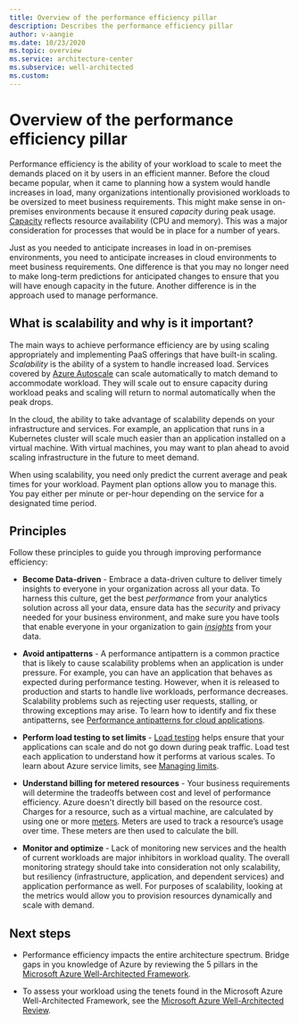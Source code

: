 ```yaml
---
title: Overview of the performance efficiency pillar
description: Describes the performance efficiency pillar
author: v-aangie
ms.date: 10/23/2020
ms.topic: overview
ms.service: architecture-center
ms.subservice: well-architected
ms.custom: 
---
```


# Overview of the performance efficiency pillar

Performance efficiency is the ability of your workload to scale to meet the demands placed on it by users in an efficient manner. Before the cloud became popular, when it came to planning how a system would handle increases in load, many organizations intentionally provisioned workloads to be oversized to meet business requirements. This might make sense in on-premises environments because it ensured *capacity* during peak usage. [Capacity](https://docs.microsoft.com/azure/api-management/api-management-capacity#what-is-capacity) reflects resource availability (CPU and memory). This was a major consideration for processes that would be in place for a number of years.

Just as you needed to anticipate increases in load in on-premises environments, you need to anticipate increases in cloud environments to meet business requirements. One difference is that you may no longer need to make long-term predictions for anticipated changes to ensure that you will have enough capacity in the future. Another difference is in the approach used to manage performance.



## What is scalability and why is it important?

The main ways to achieve performance efficiency are by using scaling appropriately and implementing PaaS offerings that have built-in scaling. *Scalability* is the ability of a system to handle increased load. Services covered by [Azure Autoscale](https://docs.microsoft.com/azure/azure-monitor/platform/autoscale-overview)<!--replace LINK with new Autoscaling--> can scale automatically to match demand to accommodate workload. They will scale out to ensure capacity during workload peaks and scaling will return to normal automatically when the peak drops.

In the cloud, the ability to take advantage of scalability depends on your infrastructure and services. For example, an application that runs in a Kubernetes cluster will scale much easier than an application installed on a virtual machine. With virtual machines, you may want to plan ahead to avoid scaling infrastructure in the future to meet demand.

When using scalability, you need only predict the current average and peak times for your workload. Payment plan options allow you to manage this. You pay either per minute or per-hour depending on the service for a designated time period.

## Principles

Follow these principles to guide you through improving performance efficiency:

- **Become Data-driven** - Embrace a data-driven culture to deliver timely insights to everyone in your organization across all your data. To harness this culture, get the best *performance* from your analytics solution across all your data, ensure data has the *security* and privacy needed for your business environment, and make sure you have tools that enable everyone in your organization to gain [*insights*](https://azure.microsoft.com/blog/the-key-to-a-data-driven-culture-timely-insights/) from your data.

- **Avoid antipatterns** - A performance antipattern is a common practice that is likely to cause scalability problems when an application is under pressure. For example, you can have an application that behaves as expected during performance testing. However, when it is released to production and starts to handle live workloads, performance decreases. Scalability problems such as rejecting user requests, stalling, or throwing exceptions may arise. To learn how to identify and fix these antipatterns, see [Performance antipatterns for cloud applications](https://docs.microsoft.com/azure/architecture/antipatterns/).

- **Perform load testing to set limits** - [Load testing](https://docs.microsoft.com/azure/architecture/framework/scalability/load-testing) helps ensure that your applications can scale and do not go down during peak traffic. Load test each application to understand how it performs at various scales. To learn about Azure service limits, see [Managing limits](https://docs.microsoft.com/azure/azure-resource-manager/management/azure-subscription-service-limits#managing-limits).

- **Understand billing for metered resources** - Your business requirements will determine the tradeoffs between cost and level of performance efficiency. Azure doesn't directly bill based on the resource cost. Charges for a resource, such as a virtual machine, are calculated by using one or more [meters](https://docs.microsoft.com/azure/cost-management-billing/understand/review-individual-bill#resources-are-billed-by-usage-meters). Meters are used to track a resource’s usage over time. These meters are then used to calculate the bill.

- **Monitor and optimize** - Lack of monitoring new services​ and the health of current workloads are major inhibitors in workload quality. The overall monitoring strategy should take into consideration not only scalability, but resiliency (infrastructure, application, and dependent services) and application performance as well. For purposes of scalability, looking at the metrics would allow you to provision resources dynamically and scale with demand.

## Next steps

- Performance efficiency impacts the entire architecture spectrum. Bridge gaps in you knowledge of Azure by reviewing the 5 pillars in the [Microsoft Azure Well-Architected Framework](https://docs.microsoft.com/azure/architecture/framework/).

- To assess your workload using the tenets found in the Microsoft Azure Well-Architected Framework, see the [Microsoft Azure Well-Architected Review](https://docs.microsoft.com/assessments/?id=azure-architecture-review&mode=pre-assessment).